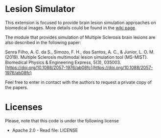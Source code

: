 # Lesion Simulator

This extension is focused to provide brain lesion simulation approaches on biomedical images. More details could be found in the [wiki page](https://www.slicer.org/wiki/Documentation/Nightly/Extensions/LesionSimulator).

The module that provides simulation of Multiple Sclerosis brain lesions are also described in the following paper:

Senra Filho, A. C. da S., Simozo, F. H., dos Santos, A. C., & Junior, L. O. M. (2019). Multiple Sclerosis multimodal lesion simulation tool (MS-MIST). Biomedical Physics & Engineering Express, 5(3), 035003. [https://doi.org/10.1088/2057-1976/ab08fc](https://doi.org/10.1088/2057-1976/ab08fc)

Feel free to enter in contact with the authors to request a private copy of the papers.

# Licenses

Please, note that this code is under the following license

 * Apache 2.0 - Read file: LICENSE
